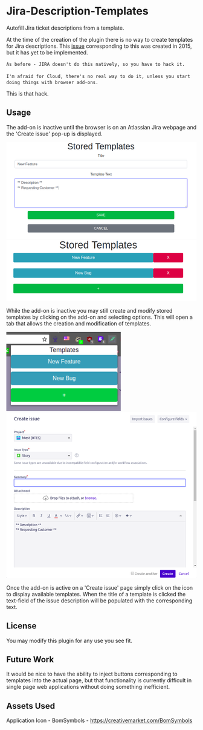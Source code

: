 # Jira-Description-Templates
Autofill Jira ticket descriptions from a template.

At the time of the creation of the plugin there is no way to create templates for Jira descriptions. This [issue](https://community.atlassian.com/t5/Jira-questions/How-do-I-pre-populate-text-to-a-description-field-on-JIRA-Cloud/qaq-p/456606) corresponding to this was created in 2015, but it has yet to be implemented.

```
As before - JIRA doesn't do this natively, so you have to hack it.

I'm afraid for Cloud, there's no real way to do it, unless you start doing things with browser add-ons.
```
This is that hack.

## Usage
The add-on is inactive until the browser is on an Atlassian Jira webpage and the 'Create issue' pop-up is displayed.

![add template](https://github.com/BruceMacD/Jira-Description-Templates/blob/master/images/README_images/addTemplate.png)
![stored templates](https://github.com/BruceMacD/Jira-Description-Templates/blob/master/images/README_images/storedTemplates.png)

While the add-on is inactive you may still create and modify stored templates by clicking on the add-on and selecting options. This will open a tab that allows the creation and modification of templates.

![select template](https://github.com/BruceMacD/Jira-Description-Templates/blob/master/images/README_images/selectTemplate.png)
![populated issue](https://github.com/BruceMacD/Jira-Description-Templates/blob/master/images/README_images/populatedIssue.png)

Once the add-on is active on a 'Create issue' page simply click on the icon to display available templates. When the title of a template is clicked the text-field of the issue description will be populated with the corresponding text.

## License
You may modify this plugin for any use you see fit.

## Future Work
It would be nice to have the ability to inject buttons corresponding to templates into the actual page, but that functionality is currently difficult in single page web applications without doing something inefficient.

## Assets Used
Application Icon - BomSymbols - https://creativemarket.com/BomSymbols
